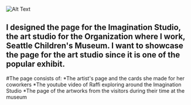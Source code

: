 ![Alt Text](http://thechildrensmuseum.org/wp-content/themes/SCM/images/scm_logo.png)

## I designed the page for the Imagination Studio, the art studio for the Organization where I work, Seattle Children's Museum. I want to showcase the page for the art studio since it is one of the popular exhibit. 

#The page consists of:
*The artist's page and the cards she made for her coworkers
*The youtube video of Raffi exploring around the Imagination Studio
*The page of the artworks from the visitors during their time at the museum
